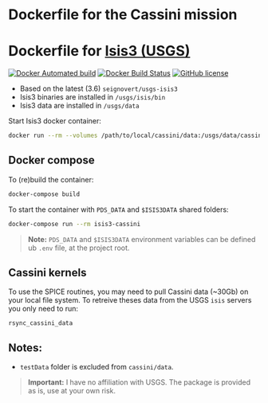 Dockerfile for the Cassini mission
===================================

Dockerfile for [Isis3 (USGS)](https://isis.astrogeology.usgs.gov/)
=========================

[![Docker Automated build](https://img.shields.io/docker/automated/seignovert/usgs-isis3-cassini.svg)](https://hub.docker.com/r/seignovert/usgs-isis3-cassini/)
[![Docker Build Status](https://img.shields.io/docker/build/seignovert/usgs-isis3-cassini.svg)](https://hub.docker.com/r/seignovert/usgs-isis3-cassini/)
[![GitHub license](https://img.shields.io/github/license/seignovert/docker-usgs-isis3-cassini.svg)](https://github.com/seignovert/docker-usgs-isis3-cassini/blob/master/LICENSE.md)

- Based on the latest (3.6) `seignovert/usgs-isis3`
- Isis3 binaries are installed in `/usgs/isis/bin`
- Isis3 data are installed in `/usgs/data`

Start Isis3 docker container:
```bash
docker run --rm --volumes /path/to/local/cassini/data:/usgs/data/cassini -it seignovert/usgs-isis3-cassini
```

Docker compose
------
To (re)build the container:
```bash
docker-compose build
```

To start the container with `PDS_DATA` and `$ISIS3DATA` shared folders:
```bash
docker-compose run --rm isis3-cassini
```

> __Note:__ `PDS_DATA` and `$ISIS3DATA` environment variables can be defined ub `.env` file, at the project root.

Cassini kernels
----------------
To use the SPICE routines, you may need to pull Cassini data (~30Gb) on your local file system. To retreive theses data from the USGS `isis` servers you only need to run:
```
rsync_cassini_data
```

Notes:
-----
- `testData` folder is excluded from `cassini/data`.

> __Important:__ I have no affiliation with USGS. The package is provided as is, use at your own risk.